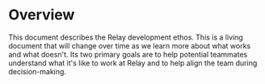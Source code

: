 # Overview

This document describes the Relay development ethos. This is a living document
that will change over time as we learn more about what works and what doesn't.
Its two primary goals are to help potential teammates understand what it's like
to work at Relay and to help align the team during decision-making.